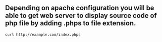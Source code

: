 ## Depending on apache configuration you will be able to get web server to display source code of php file by adding .phps to file extension.

```
curl http://example.com/index.phps
```
